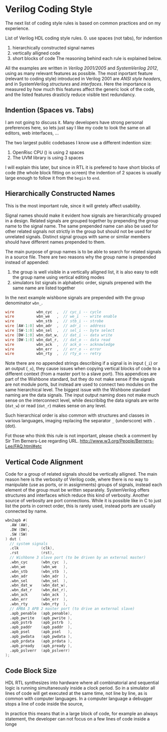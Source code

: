 Verilog Coding Style
====================

The next list of coding style rules is based on common practices and on my experience.

List of Verilog HDL coding style rules.
 0. use spaces (not tabs), for indention
 1. hierarchically constructed signal names
 2. vertically alligned code
 3. short blocks of code
The reasoning behind each rule is explained below.

All the examples are written in *Verilog 2001/2005* and *SystemVerilog 2012*, using as many relevant features as possible. The most inportant feature (relevant to coding style) introduced in Verilog 2001 are *ANSI style headers*, and in SystemVerilog *structures* and *interfaces*. Here the importance is measured by how much this features affect the generic look of the code, and the listed features drasticly reduce visible text redundancy.

Indention (Spaces vs. Tabs)
------------------------------

I am not going to discuss it. Many developers have strong personal preferences here, so lets just say I like my code to look the same on all editors, web interfaces, ...

The two largest public codebases I know use a different indention size:
 1. OpenRisc CPU () is using 2 spaces
 2. The UVM library is using 3 spaces

I will explain this later, but since in RTL it is prefered to have short blocks of code (the whole block fitting on screen) the indention of 2 spaces is usually large enough to follow it from the `begin` to `end`.

Hierarchically Constructed Names
--------------------------------

This is the most important rule, since it will gretely affect usability.

Signal names should make it evident how signals are hierarchically grouped in a design. Related signals are grouped together by prepending the group name to the signal name. The same prepended name can also be used for other related signals not strictly in the group but should not be used for unrelated signals. Distinct signal groups with same or similar members should have different names prepended to them.

The main purpose of group names is to be able to search for related signals in a source file. There are two reasons why the group name is prepended instead of appended:
 1. the group is well visible in a vertically alligned list, it is also easy to edit the group name using vertical editing modes
 2. simulators list signals in alphabetic order, signals prepened with the same name are listed together

In the next example wishbone signals are prepended with the group denominator `wbn_`.

```verilog
wire          wbn_cyc  ,  // cyc_i -- cycle
wire          wbn_we   ,  // we_i  -- write enable
wire          wbn_stb  ,  // stb_i -- strobe
wire [AW-1:0] wbn_adr  ,  // adr_i -- address
wire [SW-1:0] wbn_sel  ,  // sel_i -- byte select
wire [DW-1:0] wbn_dat_w,  // dat_i -- data write
wire [DW-1:0] wbn_dat_r,  // dat_o -- data read
wire          wbn_ack  ,  // ack_o -- acknowledge
wire          wbn_err  ,  // err_o -- error
wire          wbn_rty  ,  // rty_o -- retry
```

Note there are no appended strings describing if a signal is in input (`_i`) or an output (`_o`), they cause issues when copying vertical blocks of code to a different context (from a master port to a slave port).
This appendices are part of the Wishbone standard, but they do not make sense if the signals are not module ports, but instead are used to connect two modules on the same hierarchical level. The biggest issue with the Wishbone standard naming are the data signals. The input output naming does not make much sense on the interconnect level, while describibg the data signals are write (`dat_w`) or read (`dat_r`) makes sense on any level. 

Such hierarchical order is also common with structures and classes in various languages, imaging replacing the separator `_` (underscore) with `.` (dot).

Fot those who think this rule is not important, please check a comment by Sir Tim Berners-Lee regarding URL.
http://www.w3.org/People/Berners-Lee/FAQ.html#etc

Vertical Code Alignment
-----------------------

Code for a group of related signals should be vertically alligned. The main reason here is the verbosity of Verilog code, where there is no way to manipulate (use as ports, or in assignments) groups of signals, instead each element of the group must be written separately. SystemVerilog offers structures and interfaces which reduce this kind of verbosity. Another source of verbosity are port connections. While it is possible like in C to just list the ports in correct order, this is rarely used, instead ports are usually connected by name.

```verilog
wbn2apb #(
  .AW (AW),
  .DW (DW),
  .SW (SW)
) dut (
  // system signals
  .clk          (clk),
  .rst          (rst),
  // Wishbone 3 slave port (to be driven by an external master)
  .wbn_cyc      (wbn_cyc  ),
  .wbn_we       (wbn_we   ),
  .wbn_stb      (wbn_stb  ),
  .wbn_adr      (wbn_adr  ),
  .wbn_sel      (wbn_sel  ),
  .wbn_dat_w    (wbn_dat_w),
  .wbn_dat_r    (wbn_dat_r),
  .wbn_ack      (wbn_ack  ),
  .wbn_err      (wbn_err  ),
  .wbn_rty      (wbn_rty  ),
  // AMBA 3 APB 2 master port (to drive an external slave)
  .apb_penable  (apb_penable),
  .apb_pwrite   (apb_pwrite ),
  .apb_pstrb    (apb_pstrb  ),
  .apb_paddr    (apb_paddr  ),
  .apb_psel     (apb_psel   ),
  .apb_pwdata   (apb_pwdata ),
  .apb_prdata   (apb_prdata ),
  .apb_pready   (apb_pready ),
  .apb_pslverr  (apb_pslverr)
);
```

Code Block Size
---------------

HDL RTL synthesizes into hardware where all combinatorial and sequential logic is running simultaneously inside a clock period. So in a simulator all lines of code will get executed at the same time, not line by line, as is common with computer languages. In a computer language a debugger stops a line of code inside the source,

In practice this means that in a large block of code, for example an always statement, the developer can not focus on a few lines of code inside a longe
